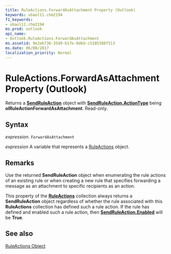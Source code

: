 ```yaml
---
title: RuleActions.ForwardAsAttachment Property (Outlook)
keywords: vbaol11.chm2194
f1_keywords:
- vbaol11.chm2194
ms.prod: outlook
api_name:
- Outlook.RuleActions.ForwardAsAttachment
ms.assetid: 9e2eb736-35d9-b17e-8d6d-c5105388f513
ms.date: 06/08/2017
localization_priority: Normal
---
```



# RuleActions.ForwardAsAttachment Property (Outlook)

Returns a  **[SendRuleAction](Outlook.SendRuleAction.md)** object with **[SendRuleAction.ActionType](Outlook.SendRuleAction.ActionType.md)** being **olRuleActionForwardAsAttachment**. Read-only.


## Syntax

_expression_. `ForwardAsAttachment`

_expression_ A variable that represents a [RuleActions](./Outlook.RuleActions.md) object.


## Remarks

Use the returned  **SendRuleAction** object when enumerating the rule actions of an existing rule or when creating a new rule that specifies forwarding a message as an attachment to specific recipients as an action.

This property of the  **[RuleActions](Outlook.RuleActions.md)** collection always returns a **SendRuleAction** object regardless of whether the rule associated with this **RuleActions** collection has defined such a rule action. If the rule has defined and enabled such a rule action, then **[SendRuleAction.Enabled](Outlook.SendRuleAction.Enabled.md)** will be **True**.


## See also


[RuleActions Object](Outlook.RuleActions.md)

